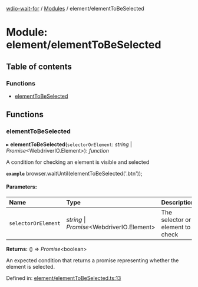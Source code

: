 [wdio-wait-for](../README.md) / [Modules](../modules.md) / element/elementToBeSelected

# Module: element/elementToBeSelected

## Table of contents

### Functions

- [elementToBeSelected](element_elementtobeselected.md#elementtobeselected)

## Functions

### elementToBeSelected

▸ **elementToBeSelected**(`selectorOrElement`: *string* \| *Promise*<WebdriverIO.Element\>): *function*

A condition for checking an element is visible and selected

**`example`** 
browser.waitUntil(elementToBeSelected('.btn'));

#### Parameters:

| Name | Type | Description |
| :------ | :------ | :------ |
| `selectorOrElement` | *string* \| *Promise*<WebdriverIO.Element\> | The selector or element to check |

**Returns:** () => *Promise*<boolean\>

An expected condition that returns a promise
    representing whether the element is selected.

Defined in: [element/elementToBeSelected.ts:13](https://github.com/webdriverio/wdio-wait-for/blob/074de0f/src/element/elementToBeSelected.ts#L13)
